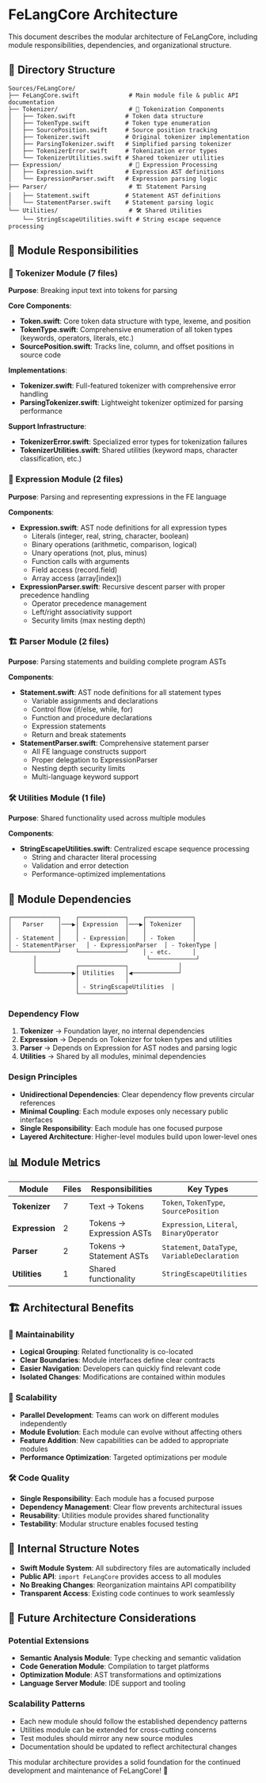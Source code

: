 # FeLangCore Architecture

This document describes the modular architecture of FeLangCore, including module responsibilities, dependencies, and organizational structure.

## 📁 Directory Structure

```
Sources/FeLangCore/
├── FeLangCore.swift              # Main module file & public API documentation
├── Tokenizer/                    # 📝 Tokenization Components
│   ├── Token.swift              # Token data structure
│   ├── TokenType.swift          # Token type enumeration
│   ├── SourcePosition.swift     # Source position tracking
│   ├── Tokenizer.swift          # Original tokenizer implementation
│   ├── ParsingTokenizer.swift   # Simplified parsing tokenizer
│   ├── TokenizerError.swift     # Tokenization error types
│   └── TokenizerUtilities.swift # Shared tokenizer utilities
├── Expression/                   # 🔢 Expression Processing
│   ├── Expression.swift         # Expression AST definitions
│   └── ExpressionParser.swift   # Expression parsing logic
├── Parser/                       # 🏗️ Statement Parsing
│   ├── Statement.swift          # Statement AST definitions
│   └── StatementParser.swift    # Statement parsing logic
└── Utilities/                    # 🛠️ Shared Utilities
    └── StringEscapeUtilities.swift # String escape sequence processing
```

## 🎯 Module Responsibilities

### 📝 Tokenizer Module (7 files)
**Purpose**: Breaking input text into tokens for parsing

**Core Components**:
- **Token.swift**: Core token data structure with type, lexeme, and position
- **TokenType.swift**: Comprehensive enumeration of all token types (keywords, operators, literals, etc.)
- **SourcePosition.swift**: Tracks line, column, and offset positions in source code

**Implementations**:
- **Tokenizer.swift**: Full-featured tokenizer with comprehensive error handling
- **ParsingTokenizer.swift**: Lightweight tokenizer optimized for parsing performance

**Support Infrastructure**:
- **TokenizerError.swift**: Specialized error types for tokenization failures
- **TokenizerUtilities.swift**: Shared utilities (keyword maps, character classification, etc.)

### 🔢 Expression Module (2 files)
**Purpose**: Parsing and representing expressions in the FE language

**Components**:
- **Expression.swift**: AST node definitions for all expression types
  - Literals (integer, real, string, character, boolean)
  - Binary operations (arithmetic, comparison, logical)
  - Unary operations (not, plus, minus)
  - Function calls with arguments
  - Field access (record.field)
  - Array access (array[index])
- **ExpressionParser.swift**: Recursive descent parser with proper precedence handling
  - Operator precedence management
  - Left/right associativity support
  - Security limits (max nesting depth)

### 🏗️ Parser Module (2 files)
**Purpose**: Parsing statements and building complete program ASTs

**Components**:
- **Statement.swift**: AST node definitions for all statement types
  - Variable assignments and declarations
  - Control flow (if/else, while, for)
  - Function and procedure declarations
  - Expression statements
  - Return and break statements
- **StatementParser.swift**: Comprehensive statement parser
  - All FE language constructs support
  - Proper delegation to ExpressionParser
  - Nesting depth security limits
  - Multi-language keyword support

### 🛠️ Utilities Module (1 file)
**Purpose**: Shared functionality used across multiple modules

**Components**:
- **StringEscapeUtilities.swift**: Centralized escape sequence processing
  - String and character literal processing
  - Validation and error detection
  - Performance-optimized implementations

## 🔗 Module Dependencies

```
┌─────────────┐    ┌─────────────┐    ┌─────────────┐
│   Parser    │───▶│ Expression  │───▶│ Tokenizer   │
│             │    │             │    │             │
│ - Statement │    │ - Expression│    │ - Token     │
│ - StatementParser   │ - ExpressionParser  │ - TokenType │
└─────────────┘    └─────────────┘    │ - etc.      │
       │                               └─────────────┘
       │           ┌─────────────┐              │
       └──────────▶│ Utilities   │◀─────────────┘
                   │             │
                   │ - StringEscapeUtilities  │
                   └─────────────┘
```

### Dependency Flow
1. **Tokenizer** → Foundation layer, no internal dependencies
2. **Expression** → Depends on Tokenizer for token types and utilities
3. **Parser** → Depends on Expression for AST nodes and parsing logic
4. **Utilities** → Shared by all modules, minimal dependencies

### Design Principles
- **Unidirectional Dependencies**: Clear dependency flow prevents circular references
- **Minimal Coupling**: Each module exposes only necessary public interfaces
- **Single Responsibility**: Each module has one focused purpose
- **Layered Architecture**: Higher-level modules build upon lower-level ones

## 📊 Module Metrics

| **Module** | **Files** | **Responsibilities** | **Key Types** |
|------------|-----------|---------------------|---------------|
| **Tokenizer** | 7 | Text → Tokens | `Token`, `TokenType`, `SourcePosition` |
| **Expression** | 2 | Tokens → Expression ASTs | `Expression`, `Literal`, `BinaryOperator` |
| **Parser** | 2 | Tokens → Statement ASTs | `Statement`, `DataType`, `VariableDeclaration` |
| **Utilities** | 1 | Shared functionality | `StringEscapeUtilities` |

## 🏗️ Architectural Benefits

### 🎯 **Maintainability**
- **Logical Grouping**: Related functionality is co-located
- **Clear Boundaries**: Module interfaces define clear contracts
- **Easier Navigation**: Developers can quickly find relevant code
- **Isolated Changes**: Modifications are contained within modules

### 🔄 **Scalability**
- **Parallel Development**: Teams can work on different modules independently
- **Module Evolution**: Each module can evolve without affecting others
- **Feature Addition**: New capabilities can be added to appropriate modules
- **Performance Optimization**: Targeted optimizations per module

### 🛠️ **Code Quality**
- **Single Responsibility**: Each module has a focused purpose
- **Dependency Management**: Clear flow prevents architectural issues
- **Reusability**: Utilities module provides shared functionality
- **Testability**: Modular structure enables focused testing

## 🔧 Internal Structure Notes

- **Swift Module System**: All subdirectory files are automatically included
- **Public API**: `import FeLangCore` provides access to all modules
- **No Breaking Changes**: Reorganization maintains API compatibility
- **Transparent Access**: Existing code continues to work seamlessly

## 🚀 Future Architecture Considerations

### Potential Extensions
- **Semantic Analysis Module**: Type checking and semantic validation
- **Code Generation Module**: Compilation to target platforms
- **Optimization Module**: AST transformations and optimizations
- **Language Server Module**: IDE support and tooling

### Scalability Patterns
- Each new module should follow the established dependency patterns
- Utilities module can be extended for cross-cutting concerns
- Test modules should mirror any new source modules
- Documentation should be updated to reflect architectural changes

This modular architecture provides a solid foundation for the continued development and maintenance of FeLangCore! 🎉 